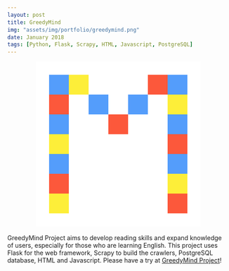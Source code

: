```yaml
---
layout: post
title: GreedyMind
img: "assets/img/portfolio/greedymind.png"
date: January 2018
tags: [Python, Flask, Scrapy, HTML, Javascript, PostgreSQL]
---
```


<p align="center">
<img src="/assets/img/portfolio/greedymind.png">
</p>

GreedyMind Project aims to develop reading skills and expand knowledge of users, especially for those who are learning English. 
This project uses Flask for the web framework, Scrapy to build the crawlers, PostgreSQL database, HTML and Javascript. Please have a try at <a href="https://greedymind.com/">GreedyMind Project</a>!

